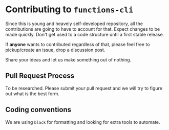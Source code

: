 # Contributing to `functions-cli`

Since this is young and heavely self-developed repository, all the contributions are going to have to account for that.
Expect changes to be made quickly. Don't get used to a code structure until a first stable release. 

If **anyone** wants to contributed regardless of that, please feel free to pickup/create an issue, drop a discussion post. 

Share your ideas and let us make something out of nothing. 


## Pull Request Process

To be researched. Please submit your pull request and we will try to figure out what is the best form.


## Coding conventions

We are using `black` for formatting and looking for extra tools to automate. 
